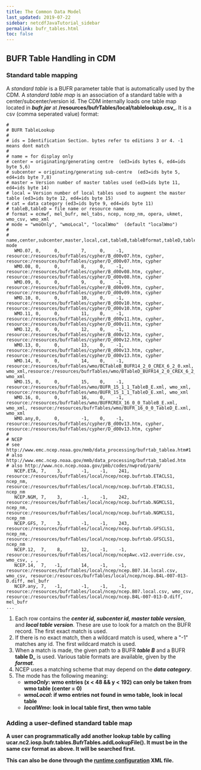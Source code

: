```yaml
---
title: The Common Data Model
last_updated: 2019-07-22
sidebar: netcdfJavaTutorial_sidebar 
permalink: bufr_tables.html
toc: false
---
```

## BUFR Table Handling in CDM

### Standard table mapping

A _standard table_ is a BUFR parameter table that is automatically used by the CDM. A _standard table map_ is an association of a standard table with a center/subcenter/version id. The CDM internally loads one table map located in <b>_bufr.jar_</b> at <b>/resources/bufrTables/local/tablelookup.csv_</b>. It is a csv (comma seperated value) format:

~~~
#
# BUFR TableLookup
#
# ids = Identification Section. bytes refer to editions 3 or 4. -1 means dont match
#
# name = for display only
# center = originating/generating centre  (ed3=ids bytes 6, ed4=ids byte 5,6)
# subcenter = originating/generating sub-centre  (ed3=ids byte 5, ed4=ids byte 7,8)
# master = Version number of master tables used (ed3=ids byte 11, ed4=ids byte 14)
# local = Version number of local tables used to augment the master table (ed3=ids byte 12, ed4=ids byte 15)
# cat = data category (ed3=ids byte 9, ed4=ids byte 11)
# tableB,tableD = file name or resource name
# format = ecmwf, mel_bufr, mel_tabs, ncep, ncep_nm, opera, ukmet, wmo_csv, wmo_xml
# mode = "wmoOnly", "wmoLocal", "localWmo"  (default "localWmo")
#
# name,center,subcenter,master,local,cat,tableB,tableBformat,tableD,tableDformat, mode
   WMO.07, 0,     0,        7,     0,    -1,   resource:/resources/bufrTables/cypher/B_d00v07.htm, cypher, resource:/resources/bufrTables/cypher/D_d00v07.htm, cypher
   WMO.08, 0,     0,        8,     0,    -1,   resource:/resources/bufrTables/cypher/B_d00v08.htm, cypher, resource:/resources/bufrTables/cypher/D_d00v08.htm, cypher
   WMO.09, 0,     0,        9,     0,    -1,   resource:/resources/bufrTables/cypher/B_d00v09.htm, cypher, resource:/resources/bufrTables/cypher/D_d00v09.htm, cypher
   WMO.10, 0,     0,        10,    0,    -1,   resource:/resources/bufrTables/cypher/B_d00v10.htm, cypher, resource:/resources/bufrTables/cypher/D_d00v10.htm, cypher
   WMO.11, 0,     0,        11,    0,    -1,   resource:/resources/bufrTables/cypher/B_d00v11.htm, cypher, resource:/resources/bufrTables/cypher/D_d00v11.htm, cypher
   WMO.12, 0,     0,        12,    0,    -1,   resource:/resources/bufrTables/cypher/B_d00v12.htm, cypher, resource:/resources/bufrTables/cypher/D_d00v12.htm, cypher
   WMO.13, 0,     0,        13,    0,    -1,   resource:/resources/bufrTables/cypher/B_d00v13.htm, cypher, resource:/resources/bufrTables/cypher/D_d00v13.htm, cypher
   WMO.14, 0,     0,        14,    0,    -1,   resource:/resources/bufrTables/wmo/BCTableB_BUFR14_2_0_CREX_6_2_0.xml, wmo_xml,resource:/resources/bufrTables/wmo/BTableD_BUFR14_2_0_CREX_6_2_0.xml, wmo_xml
   WMO.15, 0,     0,        15,    0,    -1,   resource:/resources/bufrTables/wmo/BUFR_15_1_1_TableB_E.xml, wmo_xml, resource:/resources/bufrTables/wmo/BUFR_15_1_1_TableD_E.xml, wmo_xml
   WMO.16, 0,     0,        16,    0,    -1,   resource:/resources/bufrTables/wmo/BUFRCREX_16_0_0_TableB_E.xml, wmo_xml, resource:/resources/bufrTables/wmo/BUFR_16_0_0_TableD_E.xml, wmo_xml
   WMO.any,0,     0,        -1,    0,    -1,   resource:/resources/bufrTables/cypher/B_d00v13.htm, cypher, resource:/resources/bufrTables/cypher/D_d00v13.htm, cypher
#
# NCEP
# see http://www.emc.ncep.noaa.gov/mmb/data_processing/bufrtab_tablea.htm#1
# also http://www.emc.ncep.noaa.gov/mmb/data_processing/bufrtab_tabled.htm
# also http://www.nco.ncep.noaa.gov/pmb/codes/nwprod/parm/
   NCEP.ETA, 7,    3,       -1,    -1,    241, resource:/resources/bufrTables/local/ncep/ncep.bufrtab.ETACLS1, ncep_nm, resource:/resources/bufrTables/local/ncep/ncep.bufrtab.ETACLS1, ncep_nm
   NCEP.NGM, 7,    3,       -1,    -1,    242, resource:/resources/bufrTables/local/ncep/ncep.bufrtab.NGMCLS1, ncep_nm, resource:/resources/bufrTables/local/ncep/ncep.bufrtab.NGMCLS1, ncep_nm
   NCEP.GFS, 7,    3,       -1,    -1,    243, resource:/resources/bufrTables/local/ncep/ncep.bufrtab.GFSCLS1, ncep_nm, resource:/resources/bufrTables/local/ncep/ncep.bufrtab.GFSCLS1, ncep_nm
   NCEP.12,  7,    8,       12,    -1,    -1, resource:/resources/bufrTables/local/ncep/ncepAwc.v12.override.csv, wmo_csv, , ,
   NCEP.14,  7,   -1,       14,    -1,    -1, resource:/resources/bufrTables/local/ncep/ncep.B07.14.local.csv, wmo_csv, resource:/resources/bufrTables/local/ncep/ncep.B4L-007-013-D.diff, mel_bufr
   NCEP.any, 7,   -1,       -1,    -1,    -1, resource:/resources/bufrTables/local/ncep/ncep.B07.local.csv, wmo_csv, resource:/resources/bufrTables/local/ncep/ncep.B4L-007-013-D.diff, mel_bufr
...
~~~ 

1. Each row contains the <b>_center id, subcenter id, master table version_</b>, and <b>_local table version_</b>. These are use to look for a match on the BUFR record. The first exact match is used.
2. If there is no exact match, then a wildcard match is used, where a "-1" matches any id. The first wildcard match is used.
3. When a match is made, the given path to a BUFR <b>_table B_</b> and a BUFR <b>table D_</b> is used. Various table formats are available, given by the <b>_format_</b>.
4. NCEP uses a matching scheme that may depend on the <b>_data category_</b>.
5. The mode has the following meaning:
    * <b>_wmoOnly_<b>: wmo entries (x < 48 && y < 192) can only be taken from wmo table (center = 0)
    * <b>_wmoLocal_</b>: if wmo entries not found in wmo table, look in local table
    * <b>_localWmo_</b>: look in local table first, then wmo table
    
###  Adding a user-defined standard table map
A user can programmatically add another lookup table by calling ucar.nc2.iosp.bufr.tables.BufrTables.addLookupFile(). It must be in the same csv format as above. It will be searched first.

This can also be done through the [runtime configuration](runtime_loading.html) XML file.

